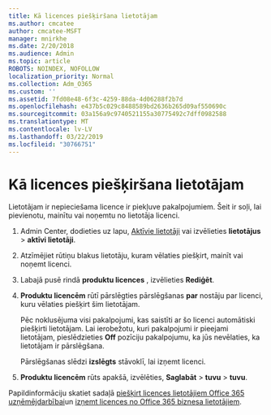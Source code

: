 ```yaml
---
title: Kā licences piešķiršana lietotājam
ms.author: cmcatee
author: cmcatee-MSFT
manager: mnirkhe
ms.date: 2/20/2018
ms.audience: Admin
ms.topic: article
ROBOTS: NOINDEX, NOFOLLOW
localization_priority: Normal
ms.collection: Adm_O365
ms.custom: ''
ms.assetid: 7fd08e48-6f3c-4259-88da-4d06288f2b7d
ms.openlocfilehash: e437b5c029c8488589bd2636b265d09af550690c
ms.sourcegitcommit: 03a156a9c9740521155a30775492c7dff0982588
ms.translationtype: MT
ms.contentlocale: lv-LV
ms.lasthandoff: 03/22/2019
ms.locfileid: "30766751"
---
```

# <a name="how-to-assign-a-license-to-a-user"></a>Kā licences piešķiršana lietotājam

Lietotājam ir nepieciešama licence ir piekļuve pakalpojumiem. Šeit ir soļi, lai pievienotu, mainītu vai noņemtu no lietotāja licenci.
  
1. Admin Center, dodieties uz lapu, [Aktīvie lietotāji](https://go.microsoft.com/fwlink/p/?linkid=834822) vai izvēlieties **lietotājus** \> **aktīvi lietotāji**.
    
2. Atzīmējiet rūtiņu blakus lietotāju, kuram vēlaties piešķirt, mainīt vai noņemt licenci.
    
3. Labajā pusē rindā **produktu licences** , izvēlieties **Rediģēt**.
    
4. **Produktu licencēm** rūtī pārslēgties pārslēgšanas **par** nostāju par licenci, kuru vēlaties piešķirt šim lietotājam. 
    
    Pēc noklusējuma visi pakalpojumi, kas saistīti ar šo licenci automātiski piešķirti lietotājam. Lai ierobežotu, kuri pakalpojumi ir pieejami lietotājam, pieslēdzieties **Off** pozīciju pakalpojumu, ka jūs nevēlaties, ka lietotājam ir pārslēgšana. 
    
    Pārslēgšanas slēdzi **izslēgts** stāvoklī, lai izņemt licenci. 
    
5. **Produktu licencēm** rūts apakšā, izvēlēties, **Saglabāt** \> **tuvu** \> **tuvu**.
    
Papildinformāciju skatiet sadaļā [piešķirt licences lietotājiem Office 365 uzņēmējdarbībai](https://support.office.com/article/997596b5-4173-4627-b915-36abac6786dc)un [izņemt licences no Office 365 biznesa lietotājiem](https://support.office.com/article/9b497c85-d0a4-4735-80fa-d3565bc05bd1).
  

